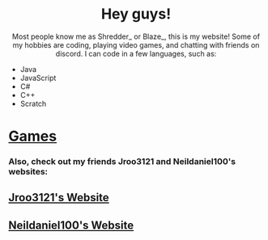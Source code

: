 
<head>
</head>
  <body>
  
 
   <p id="wlc">
  </p>
   <center><h1> Hey guys! </h1>
   Most people know me as Shredder_ or Blaze_, this is my website! Some of my hobbies are coding, playing video games, and chatting with friends on discord. I can code in a few languages, such as:</center>
   <ul>
  <li>Java</li>
  <li>JavaScript</li>
  <li>C#</li>
  <li>C++</li>
  <li>Scratch</li>
</ul>
<p>
<h1><a href="https://blaze8834.github.io/games.md">Games</a></h1>
<h3> Also, check out my friends Jroo3121 and Neildaniel100's websites:</h3>
<h2><a href="https://jroo3121.github.io/">Jroo3121's Website</a></h2>
<h2><a href="https://neildaniel100.github.io/">Neildaniel100's Website</a></h2>
  
<script>
  var person = prompt("Please enter your name", "A Blaze_ fan");

if (person != null) {
  document.getElementById("wlc").innerHTML =
  "Welcome "+person+"!";
}
</script>
                               
                               
                               
                               
